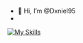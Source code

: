 - 👋 Hi, I’m @Dxniel95
- 
[![My Skills](https://skillicons.dev/icons?i=js,html,css)](https://skillicons.dev)
<!---
Dxniel95/Dxniel95 is a ✨ special ✨ repository because its `README.md` (this file) appears on your GitHub profile.
You can click the Preview link to take a look at your changes.
--->
